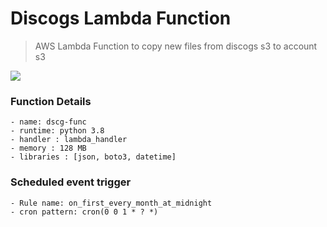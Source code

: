 # Discogs Lambda Function
> AWS Lambda Function to copy new files from discogs s3 to account s3

![](https://github.com/Lambda-School-Labs/sound-drip-ds-x/blob/master/data_collection/discogs_lambda_function/function_process.jpg)

### Function Details
    - name: dscg-func
    - runtime: python 3.8
    - handler : lambda_handler
    - memory : 128 MB
    - libraries : [json, boto3, datetime]
    

### Scheduled event trigger
    - Rule name: on_first_every_month_at_midnight
    - cron pattern: cron(0 0 1 * ? *)
    
 
